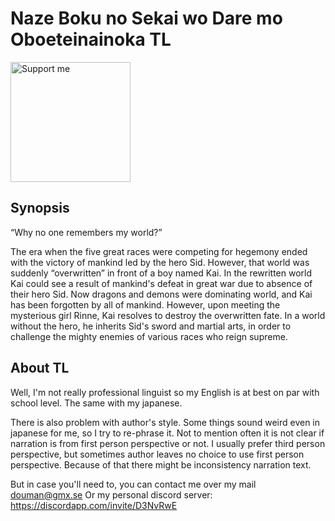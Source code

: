 # Naze Boku no Sekai wo Dare mo Oboeteinainoka TL

<a href="https://ko-fi.com/douman" title="Buy me a coffee" target="_blank">
    <img style="width: 192px;" src="https://az743702.vo.msecnd.net/cdn/kofi5.png?v=0" alt="Support me"/>
</a>

## Synopsis

“Why no one remembers my world?”

The era when the five great races were competing for hegemony ended with the victory of mankind led by the hero Sid.
However, that world was suddenly “overwritten” in front of a boy named Kai.
In the rewritten world Kai could see a result of mankind's defeat in great war due to absence of their hero Sid.
Now dragons and demons were dominating world, and Kai has been forgotten by all of mankind.
However, upon meeting the mysterious girl Rinne, Kai resolves to destroy the overwritten fate.
In a world without the hero, he inherits Sid's sword and martial arts, in order to challenge the mighty enemies of various races who reign supreme.

## About TL

Well, I'm not really professional linguist so my English is at best on par with school level.
The same with my japanese.

There is also problem with author's style.
Some things sound weird even in japanese for me, so I try to re-phrase it.
Not to mention often it is not clear if narration is from first person perspective or not.
I usually prefer third person perspective, but sometimes author leaves no choice to use first person perspective.
Because of that there might be inconsistency narration text.

But in case you'll need to, you can contact me over my mail [douman@gmx.se](mailto:douman@gmx.se)
Or my personal discord server: https://discordapp.com/invite/D3NvRwE
